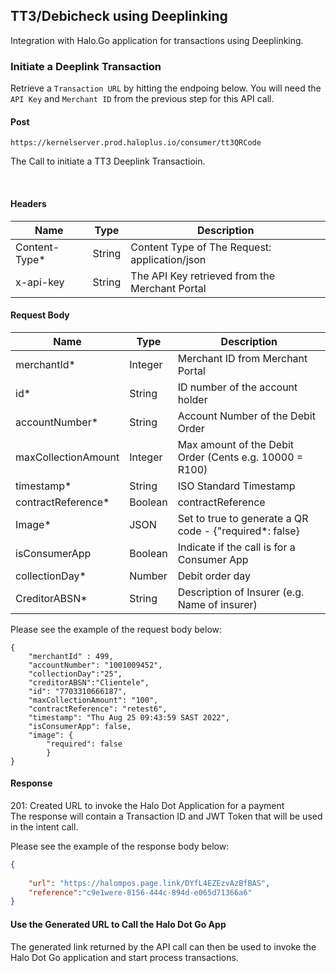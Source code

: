 
## TT3/Debicheck using Deeplinking

Integration with Halo.Go application for transactions using Deeplinking.


### Initiate a Deeplink Transaction

Retrieve a ```Transaction URL``` by hitting the endpoing below. You will need the ```API Key``` and ```Merchant
ID``` from the previous step for this API call.

#### Post

```
https://kernelserver.prod.haloplus.io/consumer/tt3QRCode
```

The Call to initiate a TT3 Deeplink Transactioin.

<br/>

#### Headers

| Name |Type | Description |
| ----------- | ----------- |-------------|
| Content-Type* | String | Content Type of The Request: application/json|
| x-api-key| String | The API Key retrieved from the Merchant Portal|

#### Request Body

| Name |Type | Description |
| ----------- | ----------- |-------------|
| merchantId* | Integer | Merchant ID from Merchant Portal|
| id* | String | ID number of the account holder |
| accountNumber*| String | Account Number of the Debit Order |
| maxCollectionAmount |Integer | Max amount of the Debit Order (Cents e.g. 10000 = R100)|
| timestamp* | String | ISO Standard Timestamp |
| contractReference* | Boolean | contractReference |
| Image* | JSON | Set to true to generate a QR code - {"required*: false}|
| isConsumerApp | Boolean | Indicate if the call is for a Consumer App |
| collectionDay* | Number | Debit order day |
| CreditorABSN* | String | Description of Insurer (e.g. Name of insurer)|



Please see the example of the request body below:

```
{
    "merchantId" : 499,
    "accountNumber": "1001009452",
    "collectionDay":"25",
    "creditorABSN":"Clientele",
    "id": "7703310666187",
    "maxCollectionAmount": "100",
    "contractReference": "retest6",
    "timestamp": "Thu Aug 25 09:43:59 SAST 2022",
    "isConsumerApp": false,
    "image": {
        "required": false
        }
}
```

#### Response

201: Created URL to invoke the Halo Dot Application for a payment
<br/>
The response will contain a Transaction ID and JWT Token that will be used in the intent call.

Please see the example of the response body below:

```json
{
    
    "url": "https://halompos.page.link/DYfL4EZEzvAzBfBAS",
    "reference":"c9e1were-8156-444c-894d-e065d71366a6"
}
```

#### Use the Generated URL to Call the Halo Dot Go App

The generated link returned by the API call can then be used to invoke the Halo Dot Go application and start process transactions.